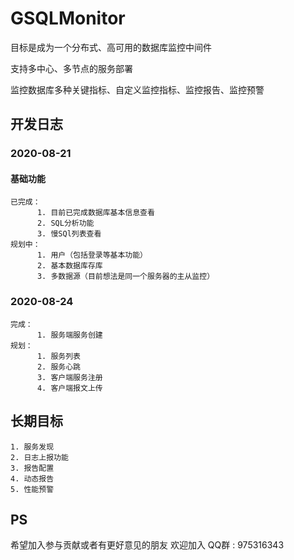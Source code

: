 # GSQLMonitor
目标是成为一个分布式、高可用的数据库监控中间件

支持多中心、多节点的服务部署

监控数据库多种关键指标、自定义监控指标、监控报告、监控预警

## 开发日志
### 2020-08-21
#### 基础功能
    已完成：
          1. 目前已完成数据库基本信息查看
          2. SQL分析功能
          3. 慢SQl列表查看
    规划中：
          1. 用户（包括登录等基本功能）
          2. 基本数据库存库
          3. 多数据源（目前想法是同一个服务器的主从监控）
          
### 2020-08-24
    完成：
          1. 服务端服务创建
    规划：
          1. 服务列表
          2. 服务心跳
          3. 客户端服务注册
          4. 客户端报文上传
          
## 长期目标

    1. 服务发现
    2. 日志上报功能
    3. 报告配置
    4. 动态报告
    5. 性能预警
    

## PS
希望加入参与贡献或者有更好意见的朋友
欢迎加入 QQ群 : 975316343
